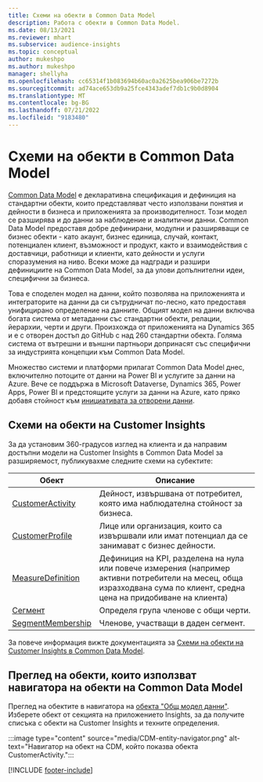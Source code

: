 ```yaml
---
title: Схеми на обекти в Common Data Model
description: Работа с обекти в Common Data Model.
ms.date: 08/13/2021
ms.reviewer: mhart
ms.subservice: audience-insights
ms.topic: conceptual
author: mukeshpo
ms.author: mukeshpo
manager: shellyha
ms.openlocfilehash: cc65314f1b083694b60ac0a2625bea906be7272b
ms.sourcegitcommit: ad74ace653db9a25fce4343adef7db1c9b0d8904
ms.translationtype: MT
ms.contentlocale: bg-BG
ms.lasthandoff: 07/21/2022
ms.locfileid: "9183480"
---
```

# <a name="entity-schemas-in-common-data-model"></a>Схеми на обекти в Common Data Model

[Common Data Model](/common-data-model/) е декларативна спецификация и дефиниция на стандартни обекти, които представляват често използвани понятия и дейности в бизнеса и приложенията за производителност. Този модел се разширява и до данни за наблюдение и аналитични данни. Common Data Model предоставя добре дефинирани, модулни и разширяващи се бизнес обекти - като акаунт, бизнес единица, случай, контакт, потенциален клиент, възможност и продукт, както и взаимодействия с доставчици, работници и клиенти, като дейности и услуги споразумения на ниво. Всеки може да надгради и разшири дефинициите на Common Data Model, за да улови допълнителни идеи, специфични за бизнеса.

Това е споделен модел на данни, който позволява на приложенията и интеграторите на данни да си сътрудничат по-лесно, като предоставя унифицирано определение на данните. Общият модел на данни включва богата система от метаданни със стандартни обекти, релации, йерархии, черти и други. Произхожда от приложенията на Dynamics 365 и е с отворен достъп до GitHub с над 260 стандартни обекта. Голяма система от вътрешни и външни партньори допринасят със специфични за индустрията концепции към Common Data Model.

Множество системи и платформи прилагат Common Data Model днес, включително потоците от данни на Power BI и услугите за данни на Azure. Вече се поддържа в Microsoft Dataverse, Dynamics 365, Power Apps, Power BI и предстоящите услуги за данни на Azure, като пряко добавя стойност към [инициативата за отворени данни](https://dynamics.microsoft.com/en-us/open-data-initiative/).

## <a name="customer-insights-entity-schemas"></a>Схеми на обекти на Customer Insights

За да установим 360-градусов изглед на клиента и да направим достъпни модели на Customer Insights в Common Data Model за разширяемост, публикувахме следните схеми на субектите:

| Обект | Описание |
|---------|---------|
|[CustomerActivity](/common-data-model/schema/core/applicationcommon/foundationcommon/crmcommon/solutions/customerinsights/customeractivity) | Дейност, извършвана от потребител, която има наблюдателна стойност за бизнеса. |
|[CustomerProfile](/common-data-model/schema/core/applicationcommon/foundationcommon/crmcommon/solutions/customerinsights/customerprofile) | Лице или организация, които са извършвали или имат потенциал да се занимават с бизнес дейности. |
|[MeasureDefinition](/common-data-model/schema/core/applicationcommon/foundationcommon/crmcommon/solutions/customerinsights/measuredefinition) | Дефиниция на KPI, разделена на нула или повече измерения (например активни потребители на месец, обща изразходвана сума по клиент, средна цена на придобиване на клиента) |
|[Сегмент](/common-data-model/schema/core/applicationcommon/foundationcommon/crmcommon/solutions/customerinsights/segment) | Определя група членове с общи черти. |
|[SegmentMembership](/common-data-model/schema/core/applicationcommon/foundationcommon/crmcommon/solutions/customerinsights/segmentmembership) | Членове, участващи в даден сегмент. |

За повече информация вижте документацията за [Схеми на обекти на Customer Insights в Common Data Model](/common-data-model/schema/core/applicationcommon/foundationcommon/crmcommon/solutions/customerinsights/overview).

## <a name="view-entities-using-the-common-data-model-entity-navigator"></a>Преглед на обекти, които използват навигатора на обекти на Common Data Model

Преглед на обектите в навигатора на [обекта "Общ модел данни"](https://microsoft.github.io/CDM/). Изберете обект от секцията на приложението Insights, за да получите списъка с обекти на Customer Insights и техните определения.

:::image type="content" source="media/CDM-entity-navigator.png" alt-text="Навигатор на обект на CDM, който показва обекта CustomerActivity.":::

[!INCLUDE [footer-include](includes/footer-banner.md)]
